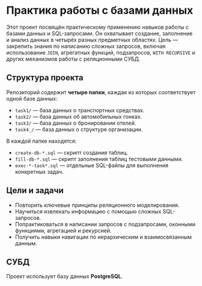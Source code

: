 # Практика работы с базами данных

Этот проект посвящён практическому применению навыков работы с базами данных и SQL-запросами. Он охватывает создание, заполнение и анализ данных в четырёх разных предметных областях. Цель — закрепить знания по написанию сложных запросов, включая использование `JOIN`, агрегатных функций, подзапросов, `WITH RECURSIVE` и других механизмов работы с реляционными СУБД.

## Структура проекта

Репозиторий содержит **четыре папки**, каждая из которых соответствует одной базе данных:

- `task1/` — база данных о транспортных средствах.
- `task2/` — база данных об автомобильных гонках.
- `task3/` — база данных о бронировании отелей.
- `task4_/` — база данных о структуре организации.

В каждой папке находятся:
- `create-db-*.sql` — скрипт создания таблиц.
- `fill-db-*.sql` — скрипт заполнения таблиц тестовыми данными.
- `exec-*-task*.sql` — отдельные SQL-файлы для выполнения конкретных задач.

## Цели и задачи

- Повторить ключевые принципы реляционного моделирования.
- Научиться извлекать информацию с помощью сложных SQL-запросов.
- Попрактиковаться в написании запросов с подзапросами, оконными функциями, агрегацией и рекурсией.
- Получить навыки навигации по иерархическим и взаимосвязанным данным.

## СУБД

Проект использует базу данных **PostgreSQL**.
